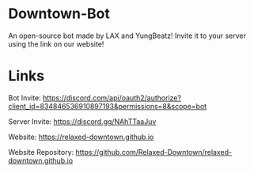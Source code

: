 # Downtown-Bot

An open-source bot made by LAX and YungBeatz!  Invite it to your server using the link on our website!

# Links

Bot Invite: https://discord.com/api/oauth2/authorize?client_id=834846536910897193&permissions=8&scope=bot

Server Invite: https://discord.gg/NAhTTaaJuv

Website: https://relaxed-downtown.github.io 

Website Repository: https://github.com/Relaxed-Downtown/relaxed-downtown.github.io
